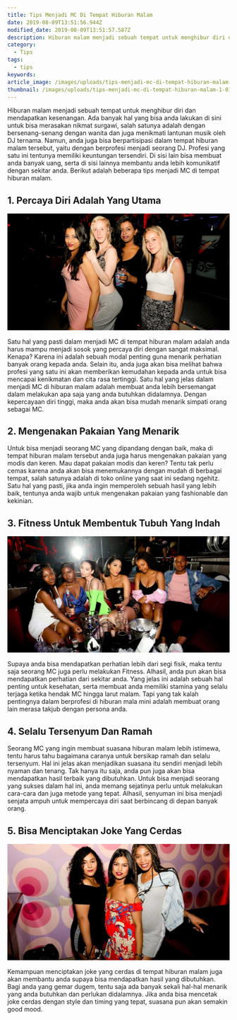 ```yaml
---
title: Tips Menjadi MC Di Tempat Hiburan Malam
date: 2019-08-09T13:51:56.944Z
modified_date: 2019-08-09T13:51:57.587Z
description: Hiburan malam menjadi sebuah tempat untuk menghibur diri dan mendapatkan kesenangan. Ada banyak hal yang bisa anda lakukan di sini untuk bisa merasakan.
category:
  - Tips
tags:
  - tips
keywords:
article_image: /images/uploads/tips-menjadi-mc-di-tempat-hiburan-malam-1.jpg
thumbnail: /images/uploads/tips-menjadi-mc-di-tempat-hiburan-malam-1-012.jpg
---
```

Hiburan malam menjadi sebuah tempat untuk menghibur diri dan mendapatkan kesenangan. Ada banyak hal yang bisa anda lakukan di sini untuk bisa merasakan nikmat surgawi, salah satunya adalah dengan bersenang-senang dengan wanita dan juga menikmati lantunan musik oleh DJ ternama. Namun, anda juga bisa berpartisipasi dalam tempat hiburan malam tersebut, yaitu dengan berprofesi menjadi seorang DJ. Profesi yang satu ini tentunya memiliki keuntungan tersendiri. Di sisi lain bisa membuat anda banyak uang, serta di sisi lainnya membantu anda lebih komunikatif dengan sekitar anda. Berikut adalah beberapa tips menjadi MC di tempat hiburan malam.



## 1. Percaya Diri Adalah Yang Utama

![Tips Menjadi MC Di Tempat Hiburan Malam](/images/uploads/tips-menjadi-mc-di-tempat-hiburan-malam-3.jpg)

Satu hal yang pasti dalam menjadi MC di tempat hiburan malam adalah anda harus mampu menjadi sosok yang percaya diri dengan sangat maksimal. Kenapa? Karena ini adalah sebuah modal penting guna menarik perhatian banyak orang kepada anda. Selain itu, anda juga akan bisa melihat bahwa profesi yang satu ini akan memberikan kemudahan kepada anda untuk bisa mencapai kenikmatan dan cita rasa tertinggi. Satu hal yang jelas dalam menjadi MC di hiburan malam adalah membuat anda lebih bersemangat dalam melakukan apa saja yang anda butuhkan didalamnya. Dengan kepercayaan diri tinggi, maka anda akan bisa mudah menarik simpati orang sebagai MC.



## 2. Mengenakan Pakaian Yang Menarik

Untuk bisa menjadi seorang MC yang dipandang dengan baik, maka di tempat hiburan malam tersebut anda juga harus mengenakan pakaian yang modis dan keren. Mau dapat pakaian modis dan keren? Tentu tak perlu cemas karena anda akan bisa menemukannya dengan mudah di berbagai tempat, salah satunya adalah di toko online yang saat ini sedang ngehitz. Satu hal yang pasti, jika anda ingin memperoleh sebuah hasil yang lebih baik, tentunya anda wajib untuk mengenakan pakaian yang fashionable dan kekinian.



## 3. Fitness Untuk Membentuk Tubuh Yang Indah

![Tips Menjadi MC Di Tempat Hiburan Malam](/images/uploads/tips-menjadi-mc-di-tempat-hiburan-malam-2.jpg)

Supaya anda bisa mendapatkan perhatian lebih dari segi fisik, maka tentu saja seorang MC juga perlu melakukan Fitness. Alhasil, anda pun akan bisa mendapatkan perhatian dari sekitar anda. Yang jelas ini adalah sebuah hal penting untuk kesehatan, serta membuat anda memiliki stamina yang selalu terjaga ketika hendak MC hingga larut malam. Tapi yang tak kalah pentingnya dalam berprofesi di hiburan mala mini adalah membuat orang lain merasa takjub dengan persona anda.



## 4. Selalu Tersenyum Dan Ramah

Seorang MC yang ingin membuat suasana hiburan malam lebih istimewa, tentu harus tahu bagaimana caranya untuk bersikap ramah dan selalu tersenyum. Hal ini jelas akan menjadikan suasana itu sendiri menjadi lebih nyaman dan tenang. Tak hanya itu saja, anda pun juga akan bisa mendapatkan hasil terbaik yang dibutuhkan. Untuk bisa menjadi seorang yang sukses dalam hal ini, anda memang sejatinya perlu untuk melakukan cara-cara dan juga metode yang tepat. Alhasil, senyuman ini bisa menjadi senjata ampuh untuk mempercaya diri saat berbincang di depan banyak orang.



## 5. Bisa Menciptakan Joke Yang Cerdas

![Tips Menjadi MC Di Tempat Hiburan Malam](/images/uploads/tips-menjadi-mc-di-tempat-hiburan-malam-1.jpg)

Kemampuan menciptakan joke yang cerdas di tempat hiburan malam juga akan membantu anda supaya bisa mendapatkan hasil yang dibutuhkan. Bagi anda yang gemar dugem, tentu saja ada banyak sekali hal-hal menarik yang anda butuhkan dan perlukan didalamnya. Jika anda bisa mencetak joke cerdas dengan style dan timing yang tepat, suasana pun akan semakin good mood.
